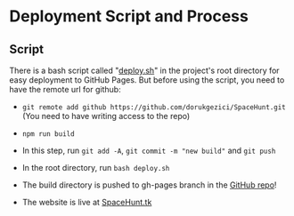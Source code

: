 # Deployment Script and Process

## Script

There is a bash script called "[deploy.sh](../deploy.sh)" in the project's root directory for easy deployment to GitHub Pages. But before using the script, you need to have the remote url for github:

- `git remote add github https://github.com/dorukgezici/SpaceHunt.git` (You need to have writing access to the repo)

- `npm run build`

- In this step, run `git add -A`, `git commit -m "new build"` and `git push`

- In the root directory, run `bash deploy.sh`

- The build directory is pushed to gh-pages branch in the [GitHub repo](https://github.com/dorukgezici/SpaceHunt.git)!

- The website is live at [SpaceHunt.tk](http://spacehunt.tk)